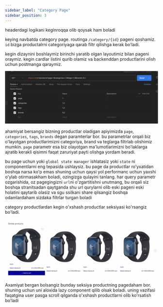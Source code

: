 ```yaml
---
sidebar_label: "Category Page"
sidebar_position: 3
---
```


headerdagi logikani keginroqqa olib qoysak ham boladi

keying navbatda category page. routinga `/category/{id}` pageni qoshamiz. `id` bizga productalrni categoriyaga qarab filtr qilishga kerak bo'ladi.

kegin dizaynini boshlaymiz
birinchi yaratib olgan layoutimiz bilan pageni oraymiz. kegin cardlar listini qurib olamiz va backenddan productlarini olish uchun postmanga qaraymiz. 

![Figma preview](./img/category_list_demo.png)

ahamiyat bersangiz bizning productlar oladigan apiyimizda `page`, `categories`, `tags`, `brands` degan paramterlar bor. bu parametrlar orqali biz o'layotgan productlarimizni categoriya, brand va teglarga filtrlab olishimiz mumkin. `page` parametr esa biz olayotgan ma'lumotlarimizni bo'laklarga ajratib kerakli qisimni faqat zaruriyat payti olishga yordam beradi.

bu page uchun yoki `global state manager` ishlatasiz yoki  `state` ni componentlarni eng tepasida ushlaysiz. bu page da productlar ro’yxatidan boshqa narsa ko'p emas shuning uchun qaysi yol performanc uchun yaxshi o'ylab otirmasakham boladi, ozingizga qulayini tanlang. har query parametr ozgarishida, oz pagegingizni `url`ni o'zgartitishni unutmang, bu orqali siz boshqa stranitsadan qaytganda shu url qurylarni olib eski pageni eski holatini qaytarib olasiz va sgu ssilkani share qilsangiz boshqa odamlardaham sizdaka filtrlar turgan boladi

category productlardan kegin o'xshash productlar seksiyasi ko'rsangiz bo'ladi.

![Figma preview](./img/similar_section_demo.png)


Axamiyat bergan bolsangiz bunday seksiya productning pagedaham bor. shuning uchun uni aloxida lazy component qilib olsak boladi. uning vazifasi faqatgina  user pasga scroll qilganda o'xshash productlarni olib ko'rsatish bo'ladi